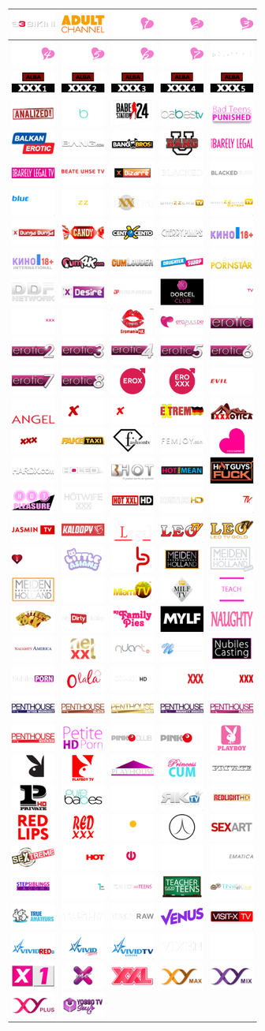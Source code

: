 | ![](https://raw.githubusercontent.com/RevGear/logo/master/Other/Adult/A3Bikini.png) | ![](https://raw.githubusercontent.com/RevGear/logo/master/Other/Adult/AdultChannel.png) | ![](https://raw.githubusercontent.com/RevGear/logo/master/Other/Adult/AdultChannel1.png) | ![](https://raw.githubusercontent.com/RevGear/logo/master/Other/Adult/AdultChannel2.png) | ![](https://raw.githubusercontent.com/RevGear/logo/master/Other/Adult/AdultChannel3.png) | 
|:---:|:---:|:---:|:---:|:---:| 
| ![](https://raw.githubusercontent.com/RevGear/logo/master/Other/Adult/AdultChannel4.png) | ![](https://raw.githubusercontent.com/RevGear/logo/master/Other/Adult/AdultChannel5.png) | ![](https://raw.githubusercontent.com/RevGear/logo/master/Other/Adult/AdultChannel6.png) | ![](https://raw.githubusercontent.com/RevGear/logo/master/Other/Adult/AdultChannel7.png) | ![](https://raw.githubusercontent.com/RevGear/logo/master/Other/Adult/AdultTime.png) | 
| ![](https://raw.githubusercontent.com/RevGear/logo/master/Other/Adult/Alba1.png) | ![](https://raw.githubusercontent.com/RevGear/logo/master/Other/Adult/Alba2.png) | ![](https://raw.githubusercontent.com/RevGear/logo/master/Other/Adult/Alba3.png) | ![](https://raw.githubusercontent.com/RevGear/logo/master/Other/Adult/Alba4.png) | ![](https://raw.githubusercontent.com/RevGear/logo/master/Other/Adult/Alba5.png) | 
| ![](https://raw.githubusercontent.com/RevGear/logo/master/Other/Adult/Analized.png) | ![](https://raw.githubusercontent.com/RevGear/logo/master/Other/Adult/Babes.png) | ![](https://raw.githubusercontent.com/RevGear/logo/master/Other/Adult/Babestation.png) | ![](https://raw.githubusercontent.com/RevGear/logo/master/Other/Adult/BabesTV.png) | ![](https://raw.githubusercontent.com/RevGear/logo/master/Other/Adult/BadTeensPunished.png) | 
| ![](https://raw.githubusercontent.com/RevGear/logo/master/Other/Adult/BalkanErotic.png) | ![](https://raw.githubusercontent.com/RevGear/logo/master/Other/Adult/Bang.png) | ![](https://raw.githubusercontent.com/RevGear/logo/master/Other/Adult/BangBros.png) | ![](https://raw.githubusercontent.com/RevGear/logo/master/Other/Adult/BangU.png) | ![](https://raw.githubusercontent.com/RevGear/logo/master/Other/Adult/BarelyLegal.png) | 
| ![](https://raw.githubusercontent.com/RevGear/logo/master/Other/Adult/BarelyLegalTV.png) | ![](https://raw.githubusercontent.com/RevGear/logo/master/Other/Adult/BeateUhseTV.png) | ![](https://raw.githubusercontent.com/RevGear/logo/master/Other/Adult/Bizarre.png) | ![](https://raw.githubusercontent.com/RevGear/logo/master/Other/Adult/Blacked.png) | ![](https://raw.githubusercontent.com/RevGear/logo/master/Other/Adult/BlackedRaw.png) | 
| ![](https://raw.githubusercontent.com/RevGear/logo/master/Other/Adult/BlueHustler.png) | ![](https://raw.githubusercontent.com/RevGear/logo/master/Other/Adult/Brazzers.png) | ![](https://raw.githubusercontent.com/RevGear/logo/master/Other/Adult/BrazzersExxtra.png) | ![](https://raw.githubusercontent.com/RevGear/logo/master/Other/Adult/BrazzersTV.png) | ![](https://raw.githubusercontent.com/RevGear/logo/master/Other/Adult/BrazzersTVEurope.png) | 
| ![](https://raw.githubusercontent.com/RevGear/logo/master/Other/Adult/BungaBunga.png) | ![](https://raw.githubusercontent.com/RevGear/logo/master/Other/Adult/CandyTV.png) | ![](https://raw.githubusercontent.com/RevGear/logo/master/Other/Adult/CentoXCento.png) | ![](https://raw.githubusercontent.com/RevGear/logo/master/Other/Adult/CherryPimps.png) | ![](https://raw.githubusercontent.com/RevGear/logo/master/Other/Adult/Cinema18Plus.png) | 
| ![](https://raw.githubusercontent.com/RevGear/logo/master/Other/Adult/Cinema18PlusInternational.png) | ![](https://raw.githubusercontent.com/RevGear/logo/master/Other/Adult/Cum4K.png) | ![](https://raw.githubusercontent.com/RevGear/logo/master/Other/Adult/CumLouder.png) | ![](https://raw.githubusercontent.com/RevGear/logo/master/Other/Adult/DaughterSwap.png) | ![](https://raw.githubusercontent.com/RevGear/logo/master/Other/Adult/DayWithAPornstar.png) | 
| ![](https://raw.githubusercontent.com/RevGear/logo/master/Other/Adult/DDFNetwork.png) | ![](https://raw.githubusercontent.com/RevGear/logo/master/Other/Adult/Desire.png) | ![](https://raw.githubusercontent.com/RevGear/logo/master/Other/Adult/DigitalPlayground.png) | ![](https://raw.githubusercontent.com/RevGear/logo/master/Other/Adult/DorcelClub.png) | ![](https://raw.githubusercontent.com/RevGear/logo/master/Other/Adult/DorcelTV.png) | 
| ![](https://raw.githubusercontent.com/RevGear/logo/master/Other/Adult/DorcelXXX.png) | ![](https://raw.githubusercontent.com/RevGear/logo/master/Other/Adult/Dusk.png) | ![](https://raw.githubusercontent.com/RevGear/logo/master/Other/Adult/Eromania4K.png) | ![](https://raw.githubusercontent.com/RevGear/logo/master/Other/Adult/Eropuls.png) | ![](https://raw.githubusercontent.com/RevGear/logo/master/Other/Adult/Erotic.png) | 
| ![](https://raw.githubusercontent.com/RevGear/logo/master/Other/Adult/Erotic2.png) | ![](https://raw.githubusercontent.com/RevGear/logo/master/Other/Adult/Erotic3.png) | ![](https://raw.githubusercontent.com/RevGear/logo/master/Other/Adult/Erotic4.png) | ![](https://raw.githubusercontent.com/RevGear/logo/master/Other/Adult/Erotic5.png) | ![](https://raw.githubusercontent.com/RevGear/logo/master/Other/Adult/Erotic6.png) | 
| ![](https://raw.githubusercontent.com/RevGear/logo/master/Other/Adult/Erotic7.png) | ![](https://raw.githubusercontent.com/RevGear/logo/master/Other/Adult/Erotic8.png) | ![](https://raw.githubusercontent.com/RevGear/logo/master/Other/Adult/EroxHD.png) | ![](https://raw.githubusercontent.com/RevGear/logo/master/Other/Adult/EroxxxHD.png) | ![](https://raw.githubusercontent.com/RevGear/logo/master/Other/Adult/EvilAngel.png) | 
| ![](https://raw.githubusercontent.com/RevGear/logo/master/Other/Adult/EvilAngel_1.png) | ![](https://raw.githubusercontent.com/RevGear/logo/master/Other/Adult/Extasy.png) | ![](https://raw.githubusercontent.com/RevGear/logo/master/Other/Adult/Extasy4K.png) | ![](https://raw.githubusercontent.com/RevGear/logo/master/Other/Adult/Extreme.png) | ![](https://raw.githubusercontent.com/RevGear/logo/master/Other/Adult/Exxxotica.png) | 
| ![](https://raw.githubusercontent.com/RevGear/logo/master/Other/Adult/Exxxtasy.png) | ![](https://raw.githubusercontent.com/RevGear/logo/master/Other/Adult/FakeTaxi.png) | ![](https://raw.githubusercontent.com/RevGear/logo/master/Other/Adult/FashionTV.png) | ![](https://raw.githubusercontent.com/RevGear/logo/master/Other/Adult/FemJoy.png) | ![](https://raw.githubusercontent.com/RevGear/logo/master/Other/Adult/FrenchLover.png) | 
| ![](https://raw.githubusercontent.com/RevGear/logo/master/Other/Adult/HardX.png) | ![](https://raw.githubusercontent.com/RevGear/logo/master/Other/Adult/Holed.png) | ![](https://raw.githubusercontent.com/RevGear/logo/master/Other/Adult/Hot.png) | ![](https://raw.githubusercontent.com/RevGear/logo/master/Other/Adult/HotAndMean.png) | ![](https://raw.githubusercontent.com/RevGear/logo/master/Other/Adult/HotGuysFuck.png) | 
| ![](https://raw.githubusercontent.com/RevGear/logo/master/Other/Adult/HotPleasure.png) | ![](https://raw.githubusercontent.com/RevGear/logo/master/Other/Adult/HotWifeXXX.png) | ![](https://raw.githubusercontent.com/RevGear/logo/master/Other/Adult/HotXXL.png) | ![](https://raw.githubusercontent.com/RevGear/logo/master/Other/Adult/HustlerHD.png) | ![](https://raw.githubusercontent.com/RevGear/logo/master/Other/Adult/HustlerTV.png) | 
| ![](https://raw.githubusercontent.com/RevGear/logo/master/Other/Adult/JasminTV.png) | ![](https://raw.githubusercontent.com/RevGear/logo/master/Other/Adult/Kaloopy.png) | ![](https://raw.githubusercontent.com/RevGear/logo/master/Other/Adult/Legal.png) | ![](https://raw.githubusercontent.com/RevGear/logo/master/Other/Adult/LeoTV.png) | ![](https://raw.githubusercontent.com/RevGear/logo/master/Other/Adult/LeoTVGold.png) | 
| ![](https://raw.githubusercontent.com/RevGear/logo/master/Other/Adult/Lesbea.png) | ![](https://raw.githubusercontent.com/RevGear/logo/master/Other/Adult/LittleAsians.png) | ![](https://raw.githubusercontent.com/RevGear/logo/master/Other/Adult/LustPur.png) | ![](https://raw.githubusercontent.com/RevGear/logo/master/Other/Adult/MeidenVanHolland.png) | ![](https://raw.githubusercontent.com/RevGear/logo/master/Other/Adult/MeidenvanHollandHard.png) | 
| ![](https://raw.githubusercontent.com/RevGear/logo/master/Other/Adult/MeidenvanHolland_1.png) | ![](https://raw.githubusercontent.com/RevGear/logo/master/Other/Adult/MetArt.png) | ![](https://raw.githubusercontent.com/RevGear/logo/master/Other/Adult/MiamiTV.png) | ![](https://raw.githubusercontent.com/RevGear/logo/master/Other/Adult/MILFTV.png) | ![](https://raw.githubusercontent.com/RevGear/logo/master/Other/Adult/MomsTeachSex.png) | 
| ![](https://raw.githubusercontent.com/RevGear/logo/master/Other/Adult/MonstersOfCock.png) | ![](https://raw.githubusercontent.com/RevGear/logo/master/Other/Adult/MyDirtyHobby.png) | ![](https://raw.githubusercontent.com/RevGear/logo/master/Other/Adult/MyFamilyPies.png) | ![](https://raw.githubusercontent.com/RevGear/logo/master/Other/Adult/MYLF.png) | ![](https://raw.githubusercontent.com/RevGear/logo/master/Other/Adult/Naughty.png) | 
| ![](https://raw.githubusercontent.com/RevGear/logo/master/Other/Adult/NaughtyAmerica.png) | ![](https://raw.githubusercontent.com/RevGear/logo/master/Other/Adult/NetXXL.png) | ![](https://raw.githubusercontent.com/RevGear/logo/master/Other/Adult/Nuart.png) | ![](https://raw.githubusercontent.com/RevGear/logo/master/Other/Adult/Nubiles.png) | ![](https://raw.githubusercontent.com/RevGear/logo/master/Other/Adult/NubilesCasting.png) | 
| ![](https://raw.githubusercontent.com/RevGear/logo/master/Other/Adult/NubilesPorn.png) | ![](https://raw.githubusercontent.com/RevGear/logo/master/Other/Adult/Olala.png) | ![](https://raw.githubusercontent.com/RevGear/logo/master/Other/Adult/OxAx.png) | ![](https://raw.githubusercontent.com/RevGear/logo/master/Other/Adult/PassieXXX.png) | ![](https://raw.githubusercontent.com/RevGear/logo/master/Other/Adult/PassionXXX.png) | 
| ![](https://raw.githubusercontent.com/RevGear/logo/master/Other/Adult/PenthouseAfterMidnight.png) | ![](https://raw.githubusercontent.com/RevGear/logo/master/Other/Adult/PenthouseBlack.png) | ![](https://raw.githubusercontent.com/RevGear/logo/master/Other/Adult/PenthouseGold.png) | ![](https://raw.githubusercontent.com/RevGear/logo/master/Other/Adult/PenthouseNaughtyNights.png) | ![](https://raw.githubusercontent.com/RevGear/logo/master/Other/Adult/PenthousePassion.png) | 
| ![](https://raw.githubusercontent.com/RevGear/logo/master/Other/Adult/PenthouseQuickies.png) | ![](https://raw.githubusercontent.com/RevGear/logo/master/Other/Adult/PetiteHDPorn.png) | ![](https://raw.githubusercontent.com/RevGear/logo/master/Other/Adult/PinkOClub.png) | ![](https://raw.githubusercontent.com/RevGear/logo/master/Other/Adult/PinkOTV.png) | ![](https://raw.githubusercontent.com/RevGear/logo/master/Other/Adult/Playboy.png) | 
| ![](https://raw.githubusercontent.com/RevGear/logo/master/Other/Adult/PlayboyTV.png) | ![](https://raw.githubusercontent.com/RevGear/logo/master/Other/Adult/PlayboyTV_1.png) | ![](https://raw.githubusercontent.com/RevGear/logo/master/Other/Adult/Playhouse.png) | ![](https://raw.githubusercontent.com/RevGear/logo/master/Other/Adult/PrincessCum.png) | ![](https://raw.githubusercontent.com/RevGear/logo/master/Other/Adult/Private.png) | 
| ![](https://raw.githubusercontent.com/RevGear/logo/master/Other/Adult/PrivateTV.png) | ![](https://raw.githubusercontent.com/RevGear/logo/master/Other/Adult/PureBabes.png) | ![](https://raw.githubusercontent.com/RevGear/logo/master/Other/Adult/RealityKings.png) | ![](https://raw.githubusercontent.com/RevGear/logo/master/Other/Adult/RealityKingsTV.png) | ![](https://raw.githubusercontent.com/RevGear/logo/master/Other/Adult/RedlightHD.png) | 
| ![](https://raw.githubusercontent.com/RevGear/logo/master/Other/Adult/RedLips.png) | ![](https://raw.githubusercontent.com/RevGear/logo/master/Other/Adult/RedXXX.png) | ![](https://raw.githubusercontent.com/RevGear/logo/master/Other/Adult/RusskayaNoch.png) | ![](https://raw.githubusercontent.com/RevGear/logo/master/Other/Adult/SecretCircle.png) | ![](https://raw.githubusercontent.com/RevGear/logo/master/Other/Adult/SexArt.png) | 
| ![](https://raw.githubusercontent.com/RevGear/logo/master/Other/Adult/Sextreme.png) | ![](https://raw.githubusercontent.com/RevGear/logo/master/Other/Adult/SexyHot.png) | ![](https://raw.githubusercontent.com/RevGear/logo/master/Other/Adult/Shalun.png) | ![](https://raw.githubusercontent.com/RevGear/logo/master/Other/Adult/Silk.png) | ![](https://raw.githubusercontent.com/RevGear/logo/master/Other/Adult/SINematica.png) | 
| ![](https://raw.githubusercontent.com/RevGear/logo/master/Other/Adult/StepSiblingsCaught.png) | ![](https://raw.githubusercontent.com/RevGear/logo/master/Other/Adult/SuperOneHD.png) | ![](https://raw.githubusercontent.com/RevGear/logo/master/Other/Adult/TeacherFucksTeens.png) | ![](https://raw.githubusercontent.com/RevGear/logo/master/Other/Adult/TeacherFucksTeens_1.png) | ![](https://raw.githubusercontent.com/RevGear/logo/master/Other/Adult/Tiny4K.png) | 
| ![](https://raw.githubusercontent.com/RevGear/logo/master/Other/Adult/TrueAmateurs.png) | ![](https://raw.githubusercontent.com/RevGear/logo/master/Other/Adult/Tushy.png) | ![](https://raw.githubusercontent.com/RevGear/logo/master/Other/Adult/TushyRaw.png) | ![](https://raw.githubusercontent.com/RevGear/logo/master/Other/Adult/Venus.png) | ![](https://raw.githubusercontent.com/RevGear/logo/master/Other/Adult/VisitX.png) | 
| ![](https://raw.githubusercontent.com/RevGear/logo/master/Other/Adult/VividRed.png) | ![](https://raw.githubusercontent.com/RevGear/logo/master/Other/Adult/VividTouch.png) | ![](https://raw.githubusercontent.com/RevGear/logo/master/Other/Adult/VividTVEurope.png) | ![](https://raw.githubusercontent.com/RevGear/logo/master/Other/Adult/Vixen.png) | ![](https://raw.githubusercontent.com/RevGear/logo/master/Other/Adult/Wicked.png) | 
| ![](https://raw.githubusercontent.com/RevGear/logo/master/Other/Adult/X1.png) | ![](https://raw.githubusercontent.com/RevGear/logo/master/Other/Adult/XMO.png) | ![](https://raw.githubusercontent.com/RevGear/logo/master/Other/Adult/XXL.png) | ![](https://raw.githubusercontent.com/RevGear/logo/master/Other/Adult/XYMax.png) | ![](https://raw.githubusercontent.com/RevGear/logo/master/Other/Adult/XYMix.png) | 
| ![](https://raw.githubusercontent.com/RevGear/logo/master/Other/Adult/XYPlus.png) | ![](https://raw.githubusercontent.com/RevGear/logo/master/Other/Adult/YossoTVSexy.png)  | 
